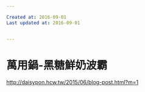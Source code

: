 ```yaml
---

Created at: 2016-09-01
Last updated at: 2016-09-01


---
```


# 萬用鍋-黑糖鮮奶波霸


<http://daisypon.hcw.tw/2015/06/blog-post.html?m=1>

